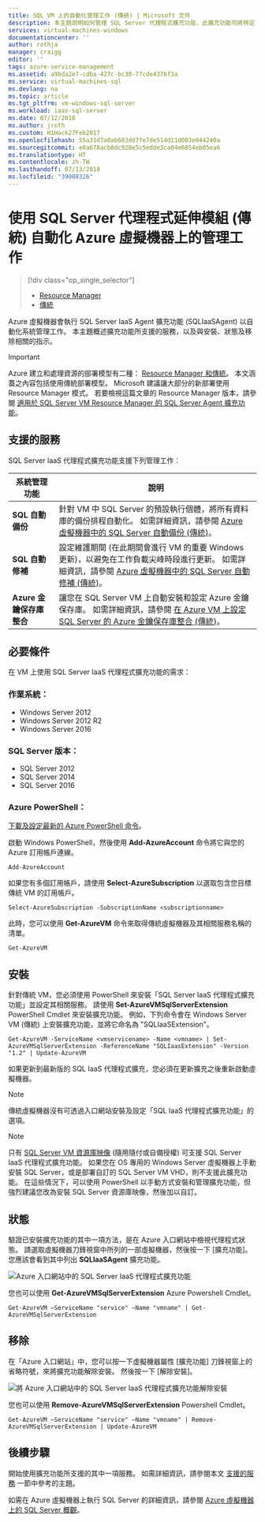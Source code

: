 ```yaml
---
title: SQL VM 上的自動化管理工作 (傳統) | Microsoft 文件
description: 本主題說明如何管理 SQL Server 代理程式擴充功能，此擴充功能可將特定 SQL Server 管理工作自動化。 其中包括自動備份、自動修補和 Azure 金鑰保存庫整合。 本主題使用傳統部署模式。
services: virtual-machines-windows
documentationcenter: ''
author: rothja
manager: craigg
editor: ''
tags: azure-service-management
ms.assetid: a9bda2e7-cdba-427c-bc30-77cde4376f3a
ms.service: virtual-machines-sql
ms.devlang: na
ms.topic: article
ms.tgt_pltfrm: vm-windows-sql-server
ms.workload: iaas-sql-server
ms.date: 07/12/2018
ms.author: jroth
ms.custom: H1Hack27Feb2017
ms.openlocfilehash: 55a31d7a0ab603dd7fe7de514d11d003e044240a
ms.sourcegitcommit: e0a678acb0dc928e5c5edde3ca04e6854eb05ea6
ms.translationtype: HT
ms.contentlocale: zh-TW
ms.lasthandoff: 07/13/2018
ms.locfileid: "39008326"
---
```

# <a name="automate-management-tasks-on-azure-virtual-machines-with-the-sql-server-agent-extension-classic"></a>使用 SQL Server 代理程式延伸模組 (傳統) 自動化 Azure 虛擬機器上的管理工作
> [!div class="op_single_selector"]
> * [Resource Manager](../sql/virtual-machines-windows-sql-server-agent-extension.md)
> * [傳統](../classic/sql-server-agent-extension.md)
> 
>
 
Azure 虛擬機器會執行 SQL Server IaaS Agent 擴充功能 (SQLIaaSAgent) 以自動化系統管理工作。 本主題概述擴充功能所支援的服務，以及與安裝、狀態及移除相關的指示。

> [!IMPORTANT] 
> Azure 建立和處理資源的部署模型有二種： [Resource Manager 和傳統](../../../azure-resource-manager/resource-manager-deployment-model.md)。 本文涵蓋之內容包括使用傳統部署模型。 Microsoft 建議讓大部分的新部署使用 Resource Manager 模式。 若要檢視這篇文章的 Resource Manager 版本，請參閱 [適用於 SQL Server VM Resource Manager 的 SQL Server Agent 擴充功能](../sql/virtual-machines-windows-sql-server-agent-extension.md)。

## <a name="supported-services"></a>支援的服務
SQL Server IaaS 代理程式擴充功能支援下列管理工作︰

| 系統管理功能 | 說明 |
| --- | --- |
| **SQL 自動備份** |針對 VM 中 SQL Server 的預設執行個體，將所有資料庫的備份排程自動化。 如需詳細資訊，請參閱 [Azure 虛擬機器中的 SQL Server 自動備份 (傳統)](../classic/sql-automated-backup.md)。 |
| **SQL 自動修補** |設定維護期間 (在此期間會進行 VM 的重要 Windows 更新)，以避免在工作負載尖峰時段進行更新。 如需詳細資訊，請參閱 [Azure 虛擬機器中的 SQL Server 自動修補 (傳統)](../classic/sql-automated-patching.md)。 |
| **Azure 金鑰保存庫整合** |讓您在 SQL Server VM 上自動安裝和設定 Azure 金鑰保存庫。 如需詳細資訊，請參閱 [在 Azure VM 上設定 SQL Server 的 Azure 金鑰保存庫整合 (傳統)](../classic/ps-sql-keyvault.md)。 |

## <a name="prerequisites"></a>必要條件
在 VM 上使用 SQL Server IaaS 代理程式擴充功能的需求：

### <a name="operating-system"></a>作業系統：
* Windows Server 2012
* Windows Server 2012 R2
* Windows Server 2016

### <a name="sql-server-versions"></a>SQL Server 版本：
* SQL Server 2012
* SQL Server 2014
* SQL Server 2016

### <a name="azure-powershell"></a>Azure PowerShell：
[下載及設定最新的 Azure PowerShell 命令](/powershell/azure/overview)。

啟動 Windows PowerShell，然後使用 **Add-AzureAccount** 命令將它與您的 Azure 訂用帳戶連線。

    Add-AzureAccount

如果您有多個訂用帳戶，請使用 **Select-AzureSubscription** 以選取包含您目標傳統 VM 的訂用帳戶。

    Select-AzureSubscription -SubscriptionName <subscriptionname>

此時，您可以使用 **Get-AzureVM** 命令來取得傳統虛擬機器及其相關服務名稱的清單。

    Get-AzureVM

## <a name="installation"></a>安裝
針對傳統 VM，您必須使用 PowerShell 來安裝「SQL Server IaaS 代理程式擴充功能」並設定其相關服務。 請使用 **Set-AzureVMSqlServerExtension** PowerShell Cmdlet 來安裝擴充功能。 例如，下列命令會在 Windows Server VM (傳統) 上安裝擴充功能，並將它命名為 "SQLIaaSExtension"。

    Get-AzureVM -ServiceName <vmservicename> -Name <vmname> | Set-AzureVMSqlServerExtension -ReferenceName "SQLIaasExtension" -Version "1.2" | Update-AzureVM

如果更新到最新版的 SQL IaaS 代理程式擴充，您必須在更新擴充之後重新啟動虛擬機器。

> [!NOTE]
> 傳統虛擬機器沒有可透過入口網站安裝及設定「SQL IaaS 代理程式擴充功能」的選項。

> [!NOTE]
> 只有 [SQL Server VM 資源庫映像](../sql/virtual-machines-windows-sql-server-iaas-overview.md#get-started-with-sql-vms) (隨用隨付或自備授權) 可支援 SQL Server IaaS 代理程式擴充功能。 如果您在 OS 專用的 Windows Server 虛擬機器上手動安裝 SQL Server，或是部署自訂的 SQL Server VM VHD，則不支援此擴充功能。 在這些情況下，可以使用 PowerShell 以手動方式安裝和管理擴充功能，但強烈建議您改為安裝 SQL Server 資源庫映像，然後加以自訂。

## <a name="status"></a>狀態
驗證已安裝擴充功能的其中一項方法，是在 Azure 入口網站中檢視代理程式狀態。 請選取虛擬機器刀鋒視窗中所列的一部虛擬機器，然後按一下 [擴充功能]。 您應該會看到其中列出 **SQLIaaSAgent** 擴充功能。

![Azure 入口網站中的 SQL Server IaaS 代理程式擴充功能](./media/virtual-machines-windows-classic-sql-server-agent-extension/azure-sql-server-iaas-agent-portal.png)

您也可以使用 **Get-AzureVMSqlServerExtension** Azure Powershell Cmdlet。

    Get-AzureVM –ServiceName "service" –Name "vmname" | Get-AzureVMSqlServerExtension

## <a name="removal"></a>移除
在「Azure 入口網站」中，您可以按一下虛擬機器屬性 [擴充功能]  刀鋒視窗上的省略符號，來將擴充功能解除安裝。 然後按一下 [解除安裝]。

![將 Azure 入口網站中的 SQL Server IaaS 代理程式擴充功能解除安裝](./media/virtual-machines-windows-classic-sql-server-agent-extension/azure-sql-server-iaas-agent-uninstall.png)

您也可以使用 **Remove-AzureVMSqlServerExtension** Powershell Cmdlet。

    Get-AzureVM –ServiceName "service" –Name "vmname" | Remove-AzureVMSqlServerExtension | Update-AzureVM

## <a name="next-steps"></a>後續步驟
開始使用擴充功能所支援的其中一項服務。 如需詳細資訊，請參閱本文 [支援的服務](#supported-services) 一節中參考的主題。

如需在 Azure 虛擬機器上執行 SQL Server 的詳細資訊，請參閱 [Azure 虛擬機器上的 SQL Server 概觀](../sql/virtual-machines-windows-sql-server-iaas-overview.md)。

